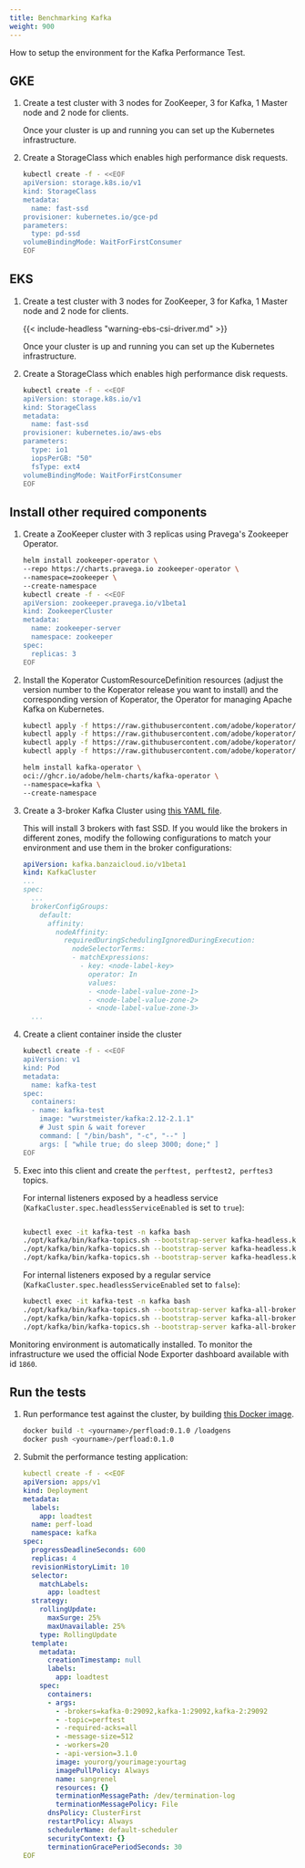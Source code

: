 ```yaml
---
title: Benchmarking Kafka
weight: 900
---
```


How to setup the environment for the Kafka Performance Test.

## GKE

1. Create a test cluster with 3 nodes for ZooKeeper, 3 for Kafka, 1 Master node and 2 node for clients.

    Once your cluster is up and running you can set up the Kubernetes infrastructure.

1. Create a StorageClass which enables high performance disk requests.

    ```bash
    kubectl create -f - <<EOF
    apiVersion: storage.k8s.io/v1
    kind: StorageClass
    metadata:
      name: fast-ssd
    provisioner: kubernetes.io/gce-pd
    parameters:
      type: pd-ssd
    volumeBindingMode: WaitForFirstConsumer
    EOF
    ```

## EKS

1. Create a test cluster with 3 nodes for ZooKeeper, 3 for Kafka, 1 Master node and 2 node for clients.

    {{< include-headless "warning-ebs-csi-driver.md" >}}

    Once your cluster is up and running you can set up the Kubernetes infrastructure.

1. Create a StorageClass which enables high performance disk requests.

    ```bash
    kubectl create -f - <<EOF
    apiVersion: storage.k8s.io/v1
    kind: StorageClass
    metadata:
      name: fast-ssd
    provisioner: kubernetes.io/aws-ebs
    parameters:
      type: io1
      iopsPerGB: "50"
      fsType: ext4
    volumeBindingMode: WaitForFirstConsumer
    EOF
    ```

## Install other required components

1. Create a ZooKeeper cluster with 3 replicas using Pravega's Zookeeper Operator.

    ```bash
    helm install zookeeper-operator \
    --repo https://charts.pravega.io zookeeper-operator \
    --namespace=zookeeper \
    --create-namespace
    kubectl create -f - <<EOF
    apiVersion: zookeeper.pravega.io/v1beta1
    kind: ZookeeperCluster
    metadata:
      name: zookeeper-server
      namespace: zookeeper
    spec:
      replicas: 3
    EOF
    ```

1. Install the Koperator CustomResourceDefinition resources (adjust the version number to the Koperator release you want to install) and the corresponding version of Koperator, the Operator for managing Apache Kafka on Kubernetes.

    ```bash
    kubectl apply -f https://raw.githubusercontent.com/adobe/koperator/refs/heads/master/config/base/crds/kafka.banzaicloud.io_cruisecontroloperations.yaml
    kubectl apply -f https://raw.githubusercontent.com/adobe/koperator/refs/heads/master/config/base/crds/kafka.banzaicloud.io_kafkaclusters.yaml
    kubectl apply -f https://raw.githubusercontent.com/adobe/koperator/refs/heads/master/config/base/crds/kafka.banzaicloud.io_kafkatopics.yaml
    kubectl apply -f https://raw.githubusercontent.com/adobe/koperator/refs/heads/master/config/base/crds/kafka.banzaicloud.io_kafkausers.yaml
    ```

    ```bash
    helm install kafka-operator \
    oci://ghcr.io/adobe/helm-charts/kafka-operator \
    --namespace=kafka \
    --create-namespace
    ```

1. Create a 3-broker Kafka Cluster using [this YAML file](https://raw.githubusercontent.com/adobe/koperator/master/docs/benchmarks/infrastructure/kafka.yaml).

    This will install 3 brokers with fast SSD. If you would like the brokers in different zones, modify the following configurations to match your environment and use them in the broker configurations:

    ```yaml
    apiVersion: kafka.banzaicloud.io/v1beta1
    kind: KafkaCluster
    ...
    spec:
      ...
      brokerConfigGroups:
        default:
          affinity:
            nodeAffinity:
              requiredDuringSchedulingIgnoredDuringExecution:
                nodeSelectorTerms:
                - matchExpressions:
                  - key: <node-label-key>
                    operator: In
                    values:
                    - <node-label-value-zone-1>
                    - <node-label-value-zone-2>
                    - <node-label-value-zone-3>
      ...
    ```

1. Create a client container inside the cluster

    ```bash
    kubectl create -f - <<EOF
    apiVersion: v1
    kind: Pod
    metadata:
      name: kafka-test
    spec:
      containers:
      - name: kafka-test
        image: "wurstmeister/kafka:2.12-2.1.1"
        # Just spin & wait forever
        command: [ "/bin/bash", "-c", "--" ]
        args: [ "while true; do sleep 3000; done;" ]
    EOF
    ```

1. Exec into this client and create the `perftest, perftest2, perftes3` topics.

    For internal listeners exposed by a headless service (`KafkaCluster.spec.headlessServiceEnabled` is set to `true`):

    ```bash

    kubectl exec -it kafka-test -n kafka bash
    ./opt/kafka/bin/kafka-topics.sh --bootstrap-server kafka-headless.kafka:29092 --topic perftest --create --replication-factor 3 --partitions 3
    ./opt/kafka/bin/kafka-topics.sh --bootstrap-server kafka-headless.kafka:29092 --topic perftest2 --create --replication-factor 3 --partitions 3
    ./opt/kafka/bin/kafka-topics.sh --bootstrap-server kafka-headless.kafka:29092 --topic perftest3 --create --replication-factor 3 --partitions 3
    ```

    For internal listeners exposed by a regular service (`KafkaCluster.spec.headlessServiceEnabled` set to `false`):

    ```bash
    kubectl exec -it kafka-test -n kafka bash
    ./opt/kafka/bin/kafka-topics.sh --bootstrap-server kafka-all-broker.kafka:29092 --topic perftest --create --replication-factor 3 --partitions 3
    ./opt/kafka/bin/kafka-topics.sh --bootstrap-server kafka-all-broker.kafka:29092 --topic perftest2 --create --replication-factor 3 --partitions 3
    ./opt/kafka/bin/kafka-topics.sh --bootstrap-server kafka-all-broker.kafka:29092 --topic perftest3 --create --replication-factor 3 --partitions 3
    ```

Monitoring environment is automatically installed. To monitor the infrastructure we used the official Node Exporter dashboard available with id `1860`.

## Run the tests

1. Run performance test against the cluster, by building [this Docker image](https://raw.githubusercontent.com/adobe/koperator/master/docs/benchmarks/loadgens/Dockerfile).

    ```bash
    docker build -t <yourname>/perfload:0.1.0 /loadgens
    docker push <yourname>/perfload:0.1.0
    ```

1. Submit the performance testing application:

    ```yaml
    kubectl create -f - <<EOF
    apiVersion: apps/v1
    kind: Deployment
    metadata:
      labels:
        app: loadtest
      name: perf-load
      namespace: kafka
    spec:
      progressDeadlineSeconds: 600
      replicas: 4
      revisionHistoryLimit: 10
      selector:
        matchLabels:
          app: loadtest
      strategy:
        rollingUpdate:
          maxSurge: 25%
          maxUnavailable: 25%
        type: RollingUpdate
      template:
        metadata:
          creationTimestamp: null
          labels:
            app: loadtest
        spec:
          containers:
          - args:
            - -brokers=kafka-0:29092,kafka-1:29092,kafka-2:29092
            - -topic=perftest
            - -required-acks=all
            - -message-size=512
            - -workers=20
            - -api-version=3.1.0
            image: yourorg/yourimage:yourtag
            imagePullPolicy: Always
            name: sangrenel
            resources: {}
            terminationMessagePath: /dev/termination-log
            terminationMessagePolicy: File
          dnsPolicy: ClusterFirst
          restartPolicy: Always
          schedulerName: default-scheduler
          securityContext: {}
          terminationGracePeriodSeconds: 30
    EOF
    ```
